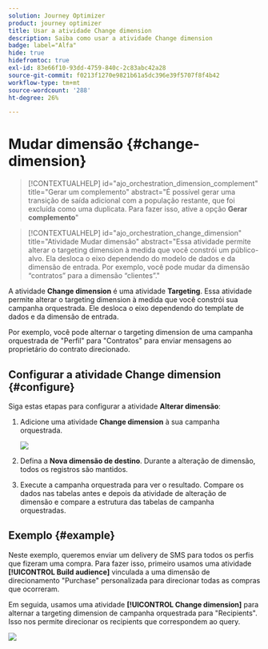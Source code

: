 ```yaml
---
solution: Journey Optimizer
product: journey optimizer
title: Usar a atividade Change dimension
description: Saiba como usar a atividade Change dimension
badge: label="Alfa"
hide: true
hidefromtoc: true
exl-id: 83e66f10-93dd-4759-840c-2c83abc42a28
source-git-commit: f0213f1270e9821b61a5dc396e39f5707f8f4b42
workflow-type: tm+mt
source-wordcount: '288'
ht-degree: 26%

---
```


# Mudar dimensão {#change-dimension}

>[!CONTEXTUALHELP]
>id="ajo_orchestration_dimension_complement"
>title="Gerar um complemento"
>abstract="É possível gerar uma transição de saída adicional com a população restante, que foi excluída como uma duplicata. Para fazer isso, ative a opção **Gerar complemento**"

>[!CONTEXTUALHELP]
>id="ajo_orchestration_change_dimension"
>title="Atividade Mudar dimensão"
>abstract="Essa atividade permite alterar o targeting dimension à medida que você constrói um público-alvo. Ela desloca o eixo dependendo do modelo de dados e da dimensão de entrada. Por exemplo, você pode mudar da dimensão “contratos” para a dimensão “clientes”."

A atividade **Change dimension** é uma atividade **Targeting**. Essa atividade permite alterar o targeting dimension à medida que você constrói sua campanha orquestrada. Ele desloca o eixo dependendo do template de dados e da dimensão de entrada.

Por exemplo, você pode alternar o targeting dimension de uma campanha orquestrada de &quot;Perfil&quot; para &quot;Contratos&quot; para enviar mensagens ao proprietário do contrato direcionado.

<!--
>[!IMPORTANT]
>
>Please note that the **[!UICONTROL Change Dimension]** and **[!UICONTROL Change Data source]** activities should not be added in one row. If you need to use both activities consecutively, make sure you include an **[!UICONTROL Enrichement]** activity in between them. This ensures proper execution and prevents potential conflicts or errors.-->

## Configurar a atividade Change dimension {#configure}

Siga estas etapas para configurar a atividade **Alterar dimensão**:

1. Adicione uma atividade **Change dimension** à sua campanha orquestrada.

   ![](assets/change-dimension.png)

1. Defina a **Nova dimensão de destino**. Durante a alteração de dimensão, todos os registros são mantidos.

1. Execute a campanha orquestrada para ver o resultado. Compare os dados nas tabelas antes e depois da atividade de alteração de dimensão e compare a estrutura das tabelas de campanha orquestradas.

## Exemplo {#example}

Neste exemplo, queremos enviar um delivery de SMS para todos os perfis que fizeram uma compra. Para fazer isso, primeiro usamos uma atividade **[!UICONTROL Build audience]** vinculada a uma dimensão de direcionamento &quot;Purchase&quot; personalizada para direcionar todas as compras que ocorreram.

Em seguida, usamos uma atividade **[!UICONTROL Change dimension]** para alternar a targeting dimension de campanha orquestrada para &quot;Recipients&quot;. Isso nos permite direcionar os recipients que correspondem ao query.

![](assets/change-dimension-example.png)
